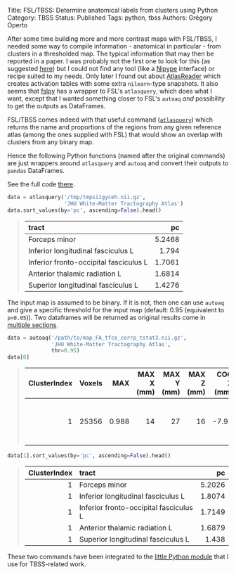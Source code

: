 Title: FSL/TBSS: Determine anatomical labels from clusters using Python
Category: TBSS
Status: Published
Tags: python, tbss
Authors: Grégory Operto


After some time building more and more contrast maps with FSL/TBSS, I needed some 
way to compile information - anatomical in particular - from clusters in a thresholded map. The typical information that may then be reported in a paper. 
I was probably not the first one to look for this (as suggested [here](https://www.ibic.washington.edu/wiki/download/attachments/26869797/ibicMakeManual20160216.pdf)) but I could not find any tool (like a [Nipype](https://nipype.readthedocs.io/en/latest/) interface) or recipe suited to my needs. Only later I found out about [AtlasReader](https://github.com/miykael/atlasreader) which creates activation tables with some extra `nilearn`-type snapshots. It also seems that [fslpy](https://git.fmrib.ox.ac.uk/fsl/fslpy/-/blob/master/fsl/scripts/atlasq.py) has a wrapper to FSL's `atlasquery`, which does what I want, except that I wanted something closer to FSL's `autoaq` *and* possibility to get the outputs as DataFrames.

FSL/TBSS comes indeed with that useful command ([`atlasquery`](https://fsl.fmrib.ox.ac.uk/fsl/fslwiki/Atlasquery)) which returns the name and proportions of the regions from any given reference atlas (among the ones supplied with FSL) that would show an overlap with clusters from any binary map. 

Hence the following Python functions (named after the original commands) are just wrappers around `atlasquery` and `autoaq` and convert their outputs to `pandas` DataFrames. 

See the full code [there](https://github.com/xgrg/tbss/blob/master/tbss/__init__.py).

```python
data = atlasquery('/tmp/tmpsi1gyceh.nii.gz', 
                  'JHU White-Matter Tractography Atlas')
data.sort_values(by='pc', ascending=False).head()
```

> | tract                                  |     pc |
> |:---------------------------------------|-------:|
> | Forceps minor                          | 5.2468 |
> | Inferior longitudinal fasciculus L     | 1.794  |
> | Inferior fronto-occipital fasciculus L | 1.7061 |
> | Anterior thalamic radiation L          | 1.6814 |
> | Superior longitudinal fasciculus L     | 1.4276 |

The input map is assumed to be binary. If it is not, then one can use `autoaq` 
and give a specific threshold for the input map (default: 0.95 (equivalent to `p<0.05`)). Two dataframes will be returned as original results come in [multiple
 sections](https://brainder.org/tag/autoaq/).


```python
data = autoaq('/path/to/map_FA_tfce_corrp_tstat3.nii.gz', 
              'JHU White-Matter Tractography Atlas', 
              thr=0.95)
data[0]  
```

> |   ClusterIndex |   Voxels |   MAX |   MAX X (mm) |   MAX Y (mm) |   MAX Z (mm) |   COG X (mm) |   COG Y (mm) |   COG Z (mm) | pc_tract                         |
> |---------------:|---------:|------:|-------------:|-------------:|-------------:|-------------:|-------------:|-------------:|:---------------------------------|
> |              1 |    25356 | 0.988 |           14 |           27 |           16 |        -7.98 |        -5.61 |         16.5 | 9% Anterior thalamic radiation L |


```python
data[1].sort_values(by='pc', ascending=False).head()
```

> |   ClusterIndex | tract                                  |     pc |
> |---------------:|:---------------------------------------|-------:|
> |              1 | Forceps minor                          | 5.2026 |
> |              1 | Inferior longitudinal fasciculus L     | 1.8074 |
> |              1 | Inferior fronto-occipital fasciculus L | 1.7149 |
> |              1 | Anterior thalamic radiation L          | 1.6879 |
> |              1 | Superior longitudinal fasciculus L     | 1.438  |


These two commands have been integrated to the [little Python module](https://github.com/xgrg/tbss) that I use for TBSS-related work.